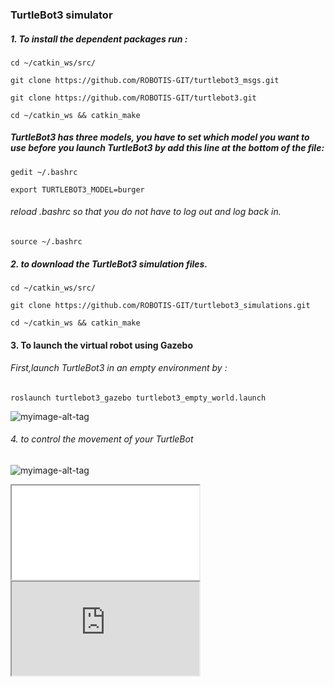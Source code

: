 ### TurtleBot3 simulator

##### 1. To install the dependent packages run :
``` cd ~/catkin_ws/src/ ``` 

 ``` git clone https://github.com/ROBOTIS-GIT/turtlebot3_msgs.git ``` 
 
``` git clone https://github.com/ROBOTIS-GIT/turtlebot3.git ```

``` cd ~/catkin_ws && catkin_make ```

##### TurtleBot3 has three models, you have to set which model you want to use before you launch TurtleBot3 by add this line at the bottom of the file:
``` gedit ~/.bashrc ```

``` export TURTLEBOT3_MODEL=burger ```
###### reload .bashrc so that you do not have to log out and log back in.
``` source ~/.bashrc ```

##### 2. to download the TurtleBot3 simulation files.
``` cd ~/catkin_ws/src/ ```

``` git clone https://github.com/ROBOTIS-GIT/turtlebot3_simulations.git ```

``` cd ~/catkin_ws && catkin_make ```

#### 3. To launch the virtual robot using Gazebo

###### First,launch TurtleBot3 in an empty environment by : 

``` roslaunch turtlebot3_gazebo turtlebot3_empty_world.launch ```

![myimage-alt-tag](https://github.com/Fatmahmh/Internship-with-Smart-methods/blob/master/ROS-simulation-turtleBot3/outup.PNG
) 


 ###### 4. to control the movement of your TurtleBot 

![myimage-alt-tag](https://github.com/Fatmahmh/Internship-with-Smart-methods/blob/master/ROS-simulation-turtleBot3/output2.PNG
) 

 <iframe src="url video in google drive/preview" ></iframe>
 <iframe allowfullscreen="allowfullscreen" src="https://drive.google.com/file/d/1GKe_pZYlBWLd-BUhvMF0lplc7uzU8q8o/view?usp=sharing" ></iframe>

